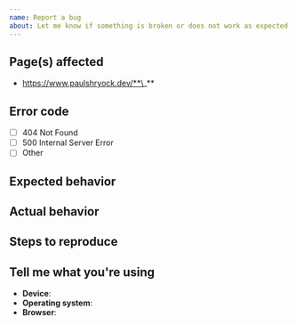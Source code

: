 ```yaml
---
name: Report a bug
about: Let me know if something is broken or does not work as expected
---
```


## Page(s) affected

<!-- Fill in the blank. -->

- https://www.paulshryock.dev/**\_**

## Error code

- [ ] 404 Not Found
- [ ] 500 Internal Server Error
- [ ] Other

## Expected behavior

<!-- Describe what should have happened. -->

## Actual behavior

<!-- Describe what actually happened. -->

## Steps to reproduce

<!-- Describe how I can experience the issue you are reporting. -->

## Tell me what you're using

- **Device**:
- **Operating system**:
- **Browser**:
